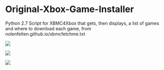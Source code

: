 # Original-Xbox-Game-Installer
Python 2.7 Script for XBMC4Xbox that gets, then displays, a list of games and where to download each game, from nolenfelten.github.io/xbmcfetchme.txt
<p><img src=http://i.imgur.com/jl82oRD.png></p>
<p><img src=http://i.imgur.com/KgKsN7O.png></p>
<p><img src=http://i.imgur.com/3TFOfrh.png></p>
